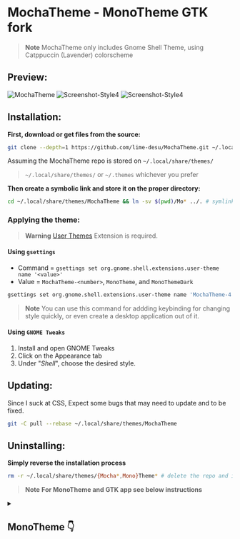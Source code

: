# MochaTheme - MonoTheme GTK fork

> **Note** MochaTheme only includes Gnome Shell Theme, using Catppuccin (Lavender) colorscheme

## Preview:
![MochaTheme](https://user-images.githubusercontent.com/114978689/227776424-e5d5368a-f428-4170-97fe-6288fdab6f21.gif "Catppuccin Lavender From Ohio")
![Screenshot-Style4](https://user-images.githubusercontent.com/114978689/227846159-cb77e144-9f6f-45fd-aeef-830ce5c832c5.png "Using Aylur Widgets (Compact quick settings)")
![Screenshot-Style4](https://user-images.githubusercontent.com/114978689/227846177-39d9a26a-11dc-46c2-981b-2b650ee077ff.png)

## Installation:

**First, download or get files from the source:**

```sh
git clone --depth=1 https://github.com/lime-desu/MochaTheme.git ~/.local/share/themes/MochaTheme
```
Assuming the MochaTheme repo is stored on `~/.local/share/themes/`

> `~/.local/share/themes/` or `~/.themes` whichever you prefer

**Then create a symbolic link and store it on the proper directory:**
```sh
cd ~/.local/share/themes/MochaTheme && ln -sv $(pwd)/Mo* ../. # symlink all directories that begins with `Mo`
```
### Applying the theme:

> **Warning** [User Themes](https://extensions.gnome.org/extension/19/user-themes/) Extension is required.
	
#### Using `gsettings`

- Command = `gsettings set org.gnome.shell.extensions.user-theme name '<value>'`
- Value = `MochaTheme-<number>`, `MonoTheme`, and `MonoThemeDark`

```sh
gsettings set org.gnome.shell.extensions.user-theme name 'MochaTheme-4' # example using style4
```

> **Note** You can use this command for addding keybinding for changing style quickly, or even create a desktop application out of it.

#### Using `GNOME Tweaks`

1. Install and open GNOME Tweaks 
2. Click on the Appearance tab
3. Under "*Shell*", choose the desired style.

## Updating:

Since I suck at CSS, Expect some bugs that may need to update and to be fixed.
```sh
git -C pull --rebase ~/.local/share/themes/MochaTheme
```
## Uninstalling:

**Simply reverse the installation process**
```sh
rm -r ~/.local/share/themes/{Mocha*,Mono}Theme* # delete the repo and it's symlink
```

> **Note** **For MonoTheme and GTK app see below instructions**

<details>
<summary><h2> MonoTheme 👇</h2></summary>
    
# Mono Theme for Gnome
Simple theme with nothing extra to use on a regular basis. Theme tested on Manjaro and Fedora.  
The theme is still developing and it would be nice if you reported all the bugs in [issues.](https://github.com/witalihirsch/Mono-gtk-theme/issues)  

## Support
<div>
    <a href="https://www.patreon.com/witalihirsch">
        <img src="https://github.com/witalihirsch/Mono-gtk-theme/blob/main/images/patreon.png" width="250px" >
    </a>
</div>

## Mono Project Preview
<div>
    <a href="https://witalihirsch.github.io/mono.html">
        <img src="https://github.com/witalihirsch/Mono-gtk-theme/blob/main/images/monoproject.png" width="300px" >
    </a>
</div> 

## Mono Theme for Gnome
<p align="center"><b>Gtk4 apps</b></p>
<p align="center">
  <img alt="apps" src="https://github.com/witalihirsch/Mono-gtk-theme/blob/main/images/gtk4.png">
</p>

<p align="center"><b>Gtk3 apps</b></p>
<p align="center">
    <img alt="apps" src="https://github.com/witalihirsch/Mono-gtk-theme/blob/main/images/gtk3.png">
</p>

<p align="center"><b>Flatpak apps</b></p>
<p align="center">
    <img alt="flatpak" src="https://github.com/witalihirsch/Mono-gtk-theme/blob/main/images/flatpak.png">
</p>

<p align="center"><b>Gnome 43 apps</b></p>
<p align="center">
    <img alt="apps" src="https://github.com/witalihirsch/Mono-gtk-theme/blob/main/images/gnome43.png">
</p>

<p align="center"><b>Gnome-shell</b></p>
<p align="center">
    <img alt="apps" src="https://github.com/witalihirsch/Mono-gtk-theme/blob/main/images/gnome-shell.png">
</p>

## Wallpapers 
<p align="center"><b>Light</b></p>
<p align="center">
    <img alt="apps" src="https://github.com/witalihirsch/Mono-gtk-theme/blob/main/images/bg/Mono.png">
</p>

<p align="center"><b>Dark</b></p>
<p align="center">
    <img alt="apps" src="https://github.com/witalihirsch/Mono-gtk-theme/blob/main/images/bg/MonoDark.png">
</p>

## Download
Download theme [here.](https://github.com/witalihirsch/Mono-gtk-theme/releases)

## Installing
### GTK3 and Gnome-shell 
Move theme folders to `~/.themes`

### GTK4
To install the Gtk4 theme move the contents of `gtk4.0` to `~/.config/gtk4.0`

### Flatpak
To install themes on Flatpak apps use these commands:  
```pwsh
sudo flatpak override --filesystem=$HOME/.themes
```  
```pwsh
sudo flatpak override --env=GTK_THEME=MonoTheme
```
or
```pwsh
sudo flatpak override --env=GTK_THEME=MonoThemeDark
```

### GDM (optional)
IMPORTANT❗️ Take a snapshot of the system before use!  
If you want the gnome-shell theme to extend to the lock and login screen, move the `gnome-shell-theme.gresource` file from `gnome-shell` folder to `/usr/share/gnome-shell/` with a replacement and restart system with `ALT+F2` and enter `r` for Xorg or reboot/log out for Wayland session.  
Command:
```pwsh
sudo cp gnome-shell-theme.gresource /usr/share/gnome-shell
```  
I recommend saving the `gresource` file from the folder to a safe place beforehand, if will need to be returned. Go to /usr/share/gnome-shell and open terminal.  
Example:
```pwsh
sudo cp gnome-shell-theme.gresource ~/Documents
``` 

### Firefox
[Install Firefox Theme](https://github.com/witalihirsch/Mono-firefox-theme)

<p align="center"><b>Firefox</b></p>
<p align="center">
  <img alt="apps" src="https://github.com/witalihirsch/Mono-gtk-theme/blob/main/images/firefox.png">
</p>

### Icons
This is a mix of Adwaita symbolic icons and new icons that we made together with my friend. Icons match and don't get out from the style of Adwaita icons.  
[Install Icon Theme](https://github.com/witalihirsch/Mono-icon-theme)

<p align="center"><b>Icons</b></p>
<p align="center">
  <img alt="apps" src="https://github.com/witalihirsch/Mono-gtk-theme/blob/main/images/icons.png">
</p>

## Using
To change the light or dark theme of `Gtk3` apps and `Gnome-shell` use [Gnome Tweaks](https://gitlab.gnome.org/GNOME/gnome-tweaks) or [Night Theme Switcher](https://extensions.gnome.org/extension/2236/night-theme-switcher/) (choose the `MonoTheme` for day and `MonoThemeDark` for night variant in the `Themes` tab and change the theme color by switching style in Settings > `Appearance`).  
The dark and light appearance of Gtk4 is changed by renaming the desired file to `gtk.css` in `.config/gtk4.0` or you can try the script I made for automatic theme switcher in `gtk4` and `gtk3/4 flatpak` apps. Go to Night Theme Switcher and select `Commands` tab and paste this script.  
Sunrise:  
```pwsh
flatpak override --env=GTK_THEME=MonoTheme --user & cd ~/.config/gtk-4.0 ; mv gtk.css gtk2.css ; mv gtk-dark.css gtk.css ; mv gtk2.css gtk-dark.css
```
Sunset:  
```pwsh
flatpak override --env=GTK_THEME=MonoThemeDark --user & cd ~/.config/gtk-4.0 ; mv gtk.css gtk2.css ; mv gtk-dark.css gtk.css ; mv gtk2.css gtk-dark.css
```
Thanks to this script, you can change the theme of apps by switching dark and light theme in the settings, but gtk4 and gtk4 flatpak apps will be updated only when the app window is reopened. If `ALL` the steps are completed correctly, then the theme color will change for `ALL` applications in the system, write your questions in [issues.](https://github.com/witalihirsch/Mono-gtk-theme/issues)

## Uninstalling
To remove a theme, follow all the steps above in reverse order
</details>


